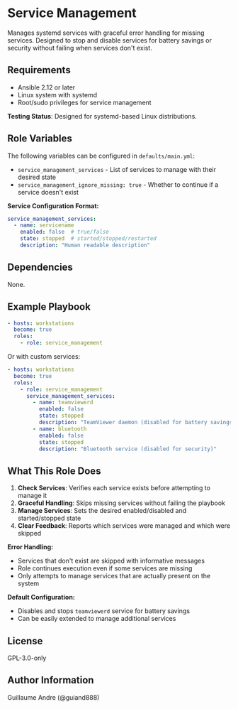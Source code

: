 Service Management
==================

Manages systemd services with graceful error handling for missing services. Designed to stop and disable services for battery savings or security without failing when services don't exist.

Requirements
------------

- Ansible 2.12 or later
- Linux system with systemd
- Root/sudo privileges for service management

**Testing Status**: Designed for systemd-based Linux distributions.

Role Variables
--------------

The following variables can be configured in `defaults/main.yml`:

- `service_management_services` - List of services to manage with their desired state
- `service_management_ignore_missing: true` - Whether to continue if a service doesn't exist

**Service Configuration Format:**
```yaml
service_management_services:
  - name: servicename
    enabled: false  # true/false
    state: stopped  # started/stopped/restarted
    description: "Human readable description"
```

Dependencies
------------

None.

Example Playbook
----------------

```yaml
- hosts: workstations
  become: true
  roles:
    - role: service_management
```

Or with custom services:

```yaml
- hosts: workstations
  become: true
  roles:
    - role: service_management
      service_management_services:
        - name: teamviewerd
          enabled: false
          state: stopped
          description: "TeamViewer daemon (disabled for battery savings)"
        - name: bluetooth
          enabled: false
          state: stopped
          description: "Bluetooth service (disabled for security)"
```

What This Role Does
-------------------

1. **Check Services**: Verifies each service exists before attempting to manage it
2. **Graceful Handling**: Skips missing services without failing the playbook
3. **Manage Services**: Sets the desired enabled/disabled and started/stopped state
4. **Clear Feedback**: Reports which services were managed and which were skipped

**Error Handling:**
- Services that don't exist are skipped with informative messages
- Role continues execution even if some services are missing
- Only attempts to manage services that are actually present on the system

**Default Configuration:**
- Disables and stops `teamviewerd` service for battery savings
- Can be easily extended to manage additional services

License
-------

GPL-3.0-only

Author Information
------------------

Guillaume Andre (@guiand888)
